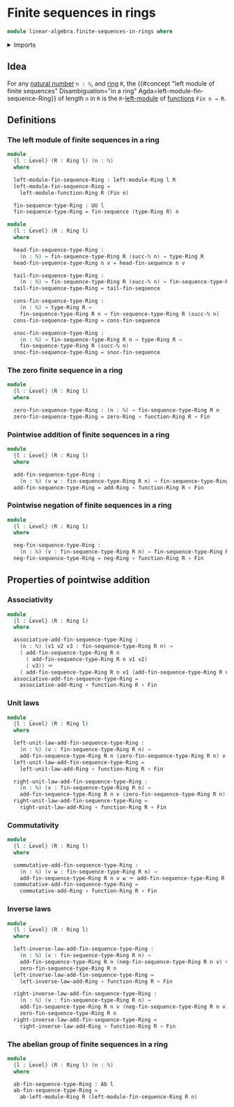 # Finite sequences in rings

```agda
module linear-algebra.finite-sequences-in-rings where
```

<details><summary>Imports</summary>

```agda
open import elementary-number-theory.natural-numbers

open import foundation.action-on-identifications-binary-functions
open import foundation.dependent-pair-types
open import foundation.function-extensionality
open import foundation.function-types
open import foundation.identity-types
open import foundation.unital-binary-operations
open import foundation.universe-levels

open import group-theory.abelian-groups
open import group-theory.commutative-monoids
open import group-theory.groups
open import group-theory.monoids
open import group-theory.semigroups

open import linear-algebra.finite-sequences-in-semirings
open import linear-algebra.left-modules-rings

open import lists.finite-sequences
open import lists.functoriality-finite-sequences

open import ring-theory.function-rings
open import ring-theory.rings

open import univalent-combinatorics.standard-finite-types
```

</details>

## Idea

For any [natural number](elementary-number-theory.natural-numbers.md) `n : ℕ`,
and [ring](ring-theory.rings.md) `R`, the
{{#concept "left module of finite sequences" Disambiguation="in a ring" Agda=left-module-fin-sequence-Ring}}
of length `n` in `R` is the
`R`-[left-module](linear-algebra.left-modules-rings.md) of
[functions](ring-theory.function-rings.md) `Fin n → R`.

## Definitions

### The left module of finite sequences in a ring

```agda
module _
  {l : Level} (R : Ring l) (n : ℕ)
  where

  left-module-fin-sequence-Ring : left-module-Ring l R
  left-module-fin-sequence-Ring =
    left-module-function-Ring R (Fin n)

  fin-sequence-type-Ring : UU l
  fin-sequence-type-Ring = fin-sequence (type-Ring R) n
```

```agda
module _
  {l : Level} (R : Ring l)
  where

  head-fin-sequence-type-Ring :
    (n : ℕ) → fin-sequence-type-Ring R (succ-ℕ n) → type-Ring R
  head-fin-sequence-type-Ring n v = head-fin-sequence n v

  tail-fin-sequence-type-Ring :
    (n : ℕ) → fin-sequence-type-Ring R (succ-ℕ n) → fin-sequence-type-Ring R n
  tail-fin-sequence-type-Ring = tail-fin-sequence

  cons-fin-sequence-type-Ring :
    (n : ℕ) → type-Ring R →
    fin-sequence-type-Ring R n → fin-sequence-type-Ring R (succ-ℕ n)
  cons-fin-sequence-type-Ring = cons-fin-sequence

  snoc-fin-sequence-type-Ring :
    (n : ℕ) → fin-sequence-type-Ring R n → type-Ring R →
    fin-sequence-type-Ring R (succ-ℕ n)
  snoc-fin-sequence-type-Ring = snoc-fin-sequence
```

### The zero finite sequence in a ring

```agda
module _
  {l : Level} (R : Ring l)
  where

  zero-fin-sequence-type-Ring : (n : ℕ) → fin-sequence-type-Ring R n
  zero-fin-sequence-type-Ring = zero-Ring ∘ function-Ring R ∘ Fin
```

### Pointwise addition of finite sequences in a ring

```agda
module _
  {l : Level} (R : Ring l)
  where

  add-fin-sequence-type-Ring :
    (n : ℕ) (v w : fin-sequence-type-Ring R n) → fin-sequence-type-Ring R n
  add-fin-sequence-type-Ring = add-Ring ∘ function-Ring R ∘ Fin
```

### Pointwise negation of finite sequences in a ring

```agda
module _
  {l : Level} (R : Ring l)
  where

  neg-fin-sequence-type-Ring :
    (n : ℕ) (v : fin-sequence-type-Ring R n) → fin-sequence-type-Ring R n
  neg-fin-sequence-type-Ring = neg-Ring ∘ function-Ring R ∘ Fin
```

## Properties of pointwise addition

### Associativity

```agda
module _
  {l : Level} (R : Ring l)
  where

  associative-add-fin-sequence-type-Ring :
    (n : ℕ) (v1 v2 v3 : fin-sequence-type-Ring R n) →
    ( add-fin-sequence-type-Ring R n
      ( add-fin-sequence-type-Ring R n v1 v2)
      ( v3)) ＝
    ( add-fin-sequence-type-Ring R n v1 (add-fin-sequence-type-Ring R n v2 v3))
  associative-add-fin-sequence-type-Ring =
    associative-add-Ring ∘ function-Ring R ∘ Fin
```

### Unit laws

```agda
module _
  {l : Level} (R : Ring l)
  where

  left-unit-law-add-fin-sequence-type-Ring :
    (n : ℕ) (v : fin-sequence-type-Ring R n) →
    add-fin-sequence-type-Ring R n (zero-fin-sequence-type-Ring R n) v ＝ v
  left-unit-law-add-fin-sequence-type-Ring =
    left-unit-law-add-Ring ∘ function-Ring R ∘ Fin

  right-unit-law-add-fin-sequence-type-Ring :
    (n : ℕ) (v : fin-sequence-type-Ring R n) →
    add-fin-sequence-type-Ring R n v (zero-fin-sequence-type-Ring R n) ＝ v
  right-unit-law-add-fin-sequence-type-Ring =
    right-unit-law-add-Ring ∘ function-Ring R ∘ Fin
```

### Commutativity

```agda
module _
  {l : Level} (R : Ring l)
  where

  commutative-add-fin-sequence-type-Ring :
    (n : ℕ) (v w : fin-sequence-type-Ring R n) →
    add-fin-sequence-type-Ring R n v w ＝ add-fin-sequence-type-Ring R n w v
  commutative-add-fin-sequence-type-Ring =
    commutative-add-Ring ∘ function-Ring R ∘ Fin
```

### Inverse laws

```agda
module _
  {l : Level} (R : Ring l)
  where

  left-inverse-law-add-fin-sequence-type-Ring :
    (n : ℕ) (v : fin-sequence-type-Ring R n) →
    add-fin-sequence-type-Ring R n (neg-fin-sequence-type-Ring R n v) v ＝
    zero-fin-sequence-type-Ring R n
  left-inverse-law-add-fin-sequence-type-Ring =
    left-inverse-law-add-Ring ∘ function-Ring R ∘ Fin

  right-inverse-law-add-fin-sequence-type-Ring :
    (n : ℕ) (v : fin-sequence-type-Ring R n) →
    add-fin-sequence-type-Ring R n v (neg-fin-sequence-type-Ring R n v) ＝
    zero-fin-sequence-type-Ring R n
  right-inverse-law-add-fin-sequence-type-Ring =
    right-inverse-law-add-Ring ∘ function-Ring R ∘ Fin
```

### The abelian group of finite sequences in a ring

```agda
module _
  {l : Level} (R : Ring l) (n : ℕ)
  where

  ab-fin-sequence-type-Ring : Ab l
  ab-fin-sequence-type-Ring =
    ab-left-module-Ring R (left-module-fin-sequence-Ring R n)
```
